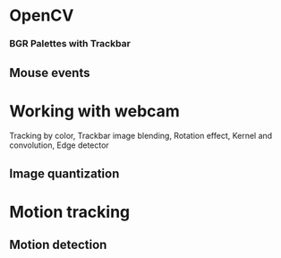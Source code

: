 # OpenCV


### BGR Palettes with Trackbar
## Mouse events
# Working with webcam
Tracking by color, 
Trackbar image blending,
Rotation effect,
Kernel and convolution,
Edge detector
## Image quantization
# Motion tracking
## Motion detection
